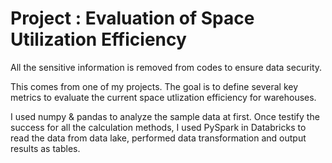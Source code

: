 # Project : Evaluation of Space Utilization Efficiency

All the sensitive information is removed from codes to ensure data security.

This comes from one of my projects. The goal is to define several key metrics to evaluate the current space utlization efficiency for warehouses. 

I used numpy & pandas to analyze the sample data at first. Once testify the success for all the calculation methods, I used PySpark in Databricks to read the data from data lake, performed data transformation and output results as tables. 


